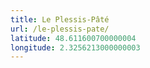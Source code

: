 ```yaml
---
title: Le Plessis-Pâté
url: /le-plessis-pate/
latitude: 48.611600700000004
longitude: 2.3256213000000003
---
```


